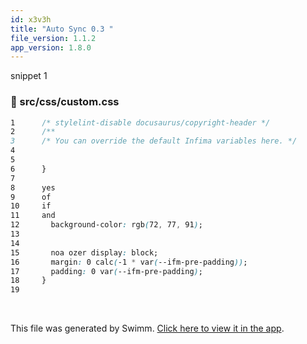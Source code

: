 ```yaml
---
id: x3v3h
title: "Auto Sync 0.3 "
file_version: 1.1.2
app_version: 1.8.0
---
```


snippet 1
<!-- NOTE-swimm-snippet: the lines below link your snippet to Swimm -->
### 📄 src/css/custom.css
```css
1      /* stylelint-disable docusaurus/copyright-header */
2      /**
3      /* You can override the default Infima variables here. */
4      
5      
6      }
7      
8      yes
9      of
10     if
11     and
12       background-color: rgb(72, 77, 91);
13       
14     
15       noa ozer display: block;
16       margin: 0 calc(-1 * var(--ifm-pre-padding));
17       padding: 0 var(--ifm-pre-padding);
18     }
19     
```

<br/>

This file was generated by Swimm. [Click here to view it in the app](https://swimm-web-app.web.app/repos/Z2l0aHViJTNBJTNBTm9hUmVwbyUzQSUzQU5vYW96ZXI=/docs/x3v3h).
